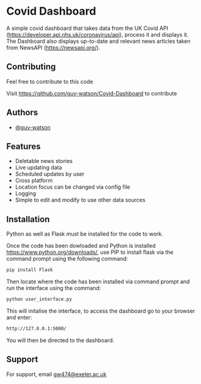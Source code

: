 
# Covid Dashboard 
A simple covid dashboard that takes data from the UK Covid API (https://developer.api.nhs.uk/coronavirus/api), process it and displays it. 
The Dashboard also displays up-to-date and relevant news articles taken from NewsAPI (https://newsapi.org/).



## Contributing

Feel free to contribute to this code

Visit https://github.com/guy-watson/Covid-Dashboard to contribute 
## Authors

- [@guy-watson](https://github.com/guy-watson)


## Features

- Deletable news stories 
- Live updating data
- Scheduled updates by user
- Cross platform
- Location focus can be changed via config file 
- Logging 
- Simple to edit and modify to use other data sources 


## Installation

Python as well as Flask must be installed for the code to work.

Once the code has been dowloaded and Python is installed https://www.python.org/downloads/,
 use PIP to install flask via the command prompt using the following command:
```bash
pip install Flask
```

Then locate where the code has been installed via command prompt and run the interface using the command:
```bash
python user_interface.py
```
This will initalise the interface, to access the dashboard go to your browser and enter: 
```bash
http://127.0.0.1:5000/
```
You will then be directed to the dashboard. 
## Support

For support, email gw474@exeter.ac.uk

